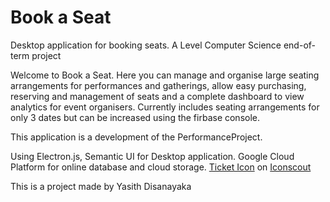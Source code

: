 # Book a Seat 
Desktop application for booking seats. A Level Computer Science end-of-term project

Welcome to Book a Seat.
Here you can manage and organise large seating arrangements for performances and gatherings, allow easy purchasing, reserving and management of seats and a complete dashboard to view analytics for event organisers.
Currently includes seating arrangements for only 3 dates but can be increased using the firbase console.

This application is a development of the PerformanceProject.

Using Electron.js, Semantic UI for Desktop application.
Google Cloud Platform for online database and cloud storage.
<a href="https://iconscout.com/icons/ticket" target="_blank">Ticket Icon</a> on <a href="https://iconscout.com">Iconscout</a>


This is a project made by Yasith Disanayaka

